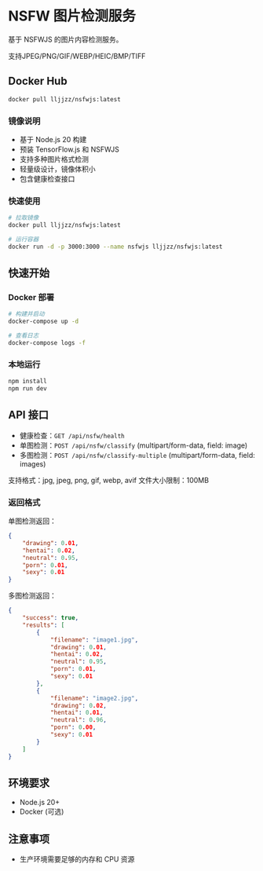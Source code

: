 # NSFW 图片检测服务

基于 NSFWJS 的图片内容检测服务。

支持JPEG/PNG/GIF/WEBP/HEIC/BMP/TIFF

## Docker Hub

```bash
docker pull lljjzz/nsfwjs:latest
```

### 镜像说明
- 基于 Node.js 20 构建
- 预装 TensorFlow.js 和 NSFWJS
- 支持多种图片格式检测
- 轻量级设计，镜像体积小
- 包含健康检查接口

### 快速使用
```bash
# 拉取镜像
docker pull lljjzz/nsfwjs:latest

# 运行容器
docker run -d -p 3000:3000 --name nsfwjs lljjzz/nsfwjs:latest
```

## 快速开始

### Docker 部署
```bash
# 构建并启动
docker-compose up -d

# 查看日志
docker-compose logs -f
```

### 本地运行
```bash
npm install
npm run dev
```

## API 接口

- 健康检查：`GET /api/nsfw/health`
- 单图检测：`POST /api/nsfw/classify` (multipart/form-data, field: image)
- 多图检测：`POST /api/nsfw/classify-multiple` (multipart/form-data, field: images)

支持格式：jpg, jpeg, png, gif, webp, avif
文件大小限制：100MB

### 返回格式

单图检测返回：
```json
{
    "drawing": 0.01,
    "hentai": 0.02,
    "neutral": 0.95,
    "porn": 0.01,
    "sexy": 0.01
}
```

多图检测返回：
```json
{
    "success": true,
    "results": [
        {
            "filename": "image1.jpg",
            "drawing": 0.01,
            "hentai": 0.02,
            "neutral": 0.95,
            "porn": 0.01,
            "sexy": 0.01
        },
        {
            "filename": "image2.jpg",
            "drawing": 0.02,
            "hentai": 0.01,
            "neutral": 0.96,
            "porn": 0.00,
            "sexy": 0.01
        }
    ]
}
```

## 环境要求

- Node.js 20+
- Docker (可选)

## 注意事项

- 生产环境需要足够的内存和 CPU 资源 